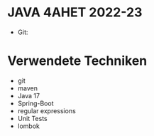 # JAVA 4AHET 2022-23
* Git: 

# Verwendete Techniken
* git
* maven
* Java 17
* Spring-Boot
* regular expressions
* Unit Tests
* lombok

